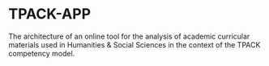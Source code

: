 # TPACK-APP
The architecture of an online tool for the analysis of academic curricular materials used in Humanities &amp; Social Sciences in the context of the TPACK competency model.

